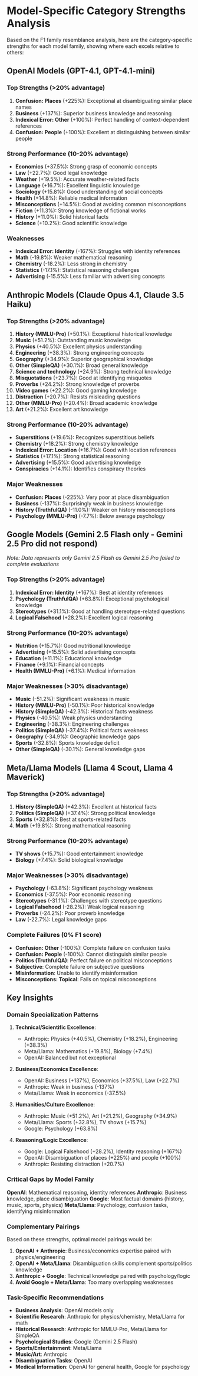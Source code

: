 # Model-Specific Category Strengths Analysis

Based on the F1 family resemblance analysis, here are the category-specific strengths for each model family, showing where each excels relative to others:

## OpenAI Models (GPT-4.1, GPT-4.1-mini)

### Top Strengths (>20% advantage)
1. **Confusion: Places** (+225%): Exceptional at disambiguating similar place names
2. **Business** (+137%): Superior business knowledge and reasoning
3. **Indexical Error: Other** (+100%): Perfect handling of context-dependent references
4. **Confusion: People** (+100%): Excellent at distinguishing between similar people

### Strong Performance (10-20% advantage)
- **Economics** (+37.5%): Strong grasp of economic concepts
- **Law** (+22.7%): Good legal knowledge
- **Weather** (+19.5%): Accurate weather-related facts
- **Language** (+16.7%): Excellent linguistic knowledge
- **Sociology** (+15.8%): Good understanding of social concepts
- **Health** (+14.8%): Reliable medical information
- **Misconceptions** (+14.5%): Good at avoiding common misconceptions
- **Fiction** (+11.3%): Strong knowledge of fictional works
- **History** (+11.0%): Solid historical facts
- **Science** (+10.2%): Good scientific knowledge

### Weaknesses
- **Indexical Error: Identity** (-167%): Struggles with identity references
- **Math** (-19.8%): Weaker mathematical reasoning
- **Chemistry** (-18.2%): Less strong in chemistry
- **Statistics** (-17.1%): Statistical reasoning challenges
- **Advertising** (-15.5%): Less familiar with advertising concepts

## Anthropic Models (Claude Opus 4.1, Claude 3.5 Haiku)

### Top Strengths (>20% advantage)
1. **History (MMLU-Pro)** (+50.1%): Exceptional historical knowledge
2. **Music** (+51.2%): Outstanding music knowledge
3. **Physics** (+40.5%): Excellent physics understanding
4. **Engineering** (+38.3%): Strong engineering concepts
5. **Geography** (+34.9%): Superior geographical knowledge
6. **Other (SimpleQA)** (+30.1%): Broad general knowledge
7. **Science and technology** (+24.9%): Strong technical knowledge
8. **Misquotations** (+23.7%): Good at identifying misquotes
9. **Proverbs** (+24.2%): Strong knowledge of proverbs
10. **Video games** (+22.2%): Good gaming knowledge
11. **Distraction** (+20.7%): Resists misleading questions
12. **Other (MMLU-Pro)** (+20.4%): Broad academic knowledge
13. **Art** (+21.2%): Excellent art knowledge

### Strong Performance (10-20% advantage)
- **Superstitions** (+19.6%): Recognizes superstitious beliefs
- **Chemistry** (+18.2%): Strong chemistry knowledge
- **Indexical Error: Location** (+16.7%): Good with location references
- **Statistics** (+17.1%): Strong statistical reasoning
- **Advertising** (+15.5%): Good advertising knowledge
- **Conspiracies** (+14.1%): Identifies conspiracy theories

### Major Weaknesses
- **Confusion: Places** (-225%): Very poor at place disambiguation
- **Business** (-137%): Surprisingly weak in business knowledge
- **History (TruthfulQA)** (-11.0%): Weaker on history misconceptions
- **Psychology (MMLU-Pro)** (-7.7%): Below average psychology

## Google Models (Gemini 2.5 Flash only - Gemini 2.5 Pro did not respond)

*Note: Data represents only Gemini 2.5 Flash as Gemini 2.5 Pro failed to complete evaluations*

### Top Strengths (>20% advantage)
1. **Indexical Error: Identity** (+167%): Best at identity references
2. **Psychology (TruthfulQA)** (+63.8%): Exceptional psychological knowledge
3. **Stereotypes** (+31.1%): Good at handling stereotype-related questions
4. **Logical Falsehood** (+28.2%): Excellent logical reasoning

### Strong Performance (10-20% advantage)
- **Nutrition** (+15.7%): Good nutritional knowledge
- **Advertising** (+15.5%): Solid advertising concepts
- **Education** (+11.1%): Educational knowledge
- **Finance** (+9.1%): Financial concepts
- **Health (MMLU-Pro)** (+6.1%): Medical information

### Major Weaknesses (>30% disadvantage)
- **Music** (-51.2%): Significant weakness in music
- **History (MMLU-Pro)** (-50.1%): Poor historical knowledge
- **History (SimpleQA)** (-42.3%): Historical facts weakness
- **Physics** (-40.5%): Weak physics understanding
- **Engineering** (-38.3%): Engineering challenges
- **Politics (SimpleQA)** (-37.4%): Political facts weakness
- **Geography** (-34.9%): Geographic knowledge gaps
- **Sports** (-32.8%): Sports knowledge deficit
- **Other (SimpleQA)** (-30.1%): General knowledge gaps

## Meta/Llama Models (Llama 4 Scout, Llama 4 Maverick)

### Top Strengths (>20% advantage)
1. **History (SimpleQA)** (+42.3%): Excellent at historical facts
2. **Politics (SimpleQA)** (+37.4%): Strong political knowledge
3. **Sports** (+32.8%): Best at sports-related facts
4. **Math** (+19.8%): Strong mathematical reasoning

### Strong Performance (10-20% advantage)
- **TV shows** (+15.7%): Good entertainment knowledge
- **Biology** (+7.4%): Solid biological knowledge

### Major Weaknesses (>30% disadvantage)
- **Psychology** (-63.8%): Significant psychology weakness
- **Economics** (-37.5%): Poor economic reasoning
- **Stereotypes** (-31.1%): Challenges with stereotype questions
- **Logical Falsehood** (-28.2%): Weak logical reasoning
- **Proverbs** (-24.2%): Poor proverb knowledge
- **Law** (-22.7%): Legal knowledge gaps

### Complete Failures (0% F1 score)
- **Confusion: Other** (-100%): Complete failure on confusion tasks
- **Confusion: People** (-100%): Cannot distinguish similar people
- **Politics (TruthfulQA)**: Perfect failure on political misconceptions
- **Subjective**: Complete failure on subjective questions
- **Misinformation**: Unable to identify misinformation
- **Misconceptions: Topical**: Fails on topical misconceptions

## Key Insights

### Domain Specialization Patterns

1. **Technical/Scientific Excellence**:
   - Anthropic: Physics (+40.5%), Chemistry (+18.2%), Engineering (+38.3%)
   - Meta/Llama: Mathematics (+19.8%), Biology (+7.4%)
   - OpenAI: Balanced but not exceptional

2. **Business/Economics Excellence**:
   - OpenAI: Business (+137%), Economics (+37.5%), Law (+22.7%)
   - Anthropic: Weak in business (-137%)
   - Meta/Llama: Weak in economics (-37.5%)

3. **Humanities/Culture Excellence**:
   - Anthropic: Music (+51.2%), Art (+21.2%), Geography (+34.9%)
   - Meta/Llama: Sports (+32.8%), TV shows (+15.7%)
   - Google: Psychology (+63.8%)

4. **Reasoning/Logic Excellence**:
   - Google: Logical Falsehood (+28.2%), Identity reasoning (+167%)
   - OpenAI: Disambiguation of places (+225%) and people (+100%)
   - Anthropic: Resisting distraction (+20.7%)

### Critical Gaps by Model Family

**OpenAI**: Mathematical reasoning, identity references
**Anthropic**: Business knowledge, place disambiguation
**Google**: Most factual domains (history, music, sports, physics)
**Meta/Llama**: Psychology, confusion tasks, identifying misinformation

### Complementary Pairings

Based on these strengths, optimal model pairings would be:

1. **OpenAI + Anthropic**: Business/economics expertise paired with physics/engineering
2. **OpenAI + Meta/Llama**: Disambiguation skills complement sports/politics knowledge
3. **Anthropic + Google**: Technical knowledge paired with psychology/logic
4. **Avoid Google + Meta/Llama**: Too many overlapping weaknesses

### Task-Specific Recommendations

- **Business Analysis**: OpenAI models only
- **Scientific Research**: Anthropic for physics/chemistry, Meta/Llama for math
- **Historical Research**: Anthropic for MMLU-Pro, Meta/Llama for SimpleQA
- **Psychological Studies**: Google (Gemini 2.5 Flash)
- **Sports/Entertainment**: Meta/Llama
- **Music/Art**: Anthropic
- **Disambiguation Tasks**: OpenAI
- **Medical Information**: OpenAI for general health, Google for psychology